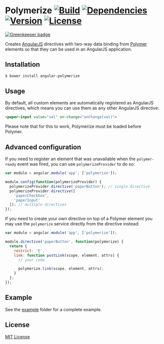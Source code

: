 # Polymerize [![Build][build-image]][build-url] [![Dependencies][deps-image]][deps-url] [![Version][version-image]][version-url] [![License][license-image]][license-url]

[![Greenkeeper badge](https://badges.greenkeeper.io/rochdev/angular-polymerize.svg)](https://greenkeeper.io/)

Creates [AngularJS][angular-url] directives with two-way data binding from [Polymer][polymer-url] elements so that they can be used in an AngularJS application.

## Installation

```sh
$ bower install angular-polymerize
```

## Usage

By default, all custom elements are automatically registered as AngularJS directives, which means you can use them as any other AngularJS directive:

```html
<paper-input value="val" on-change="onChange(val)">
```

Please note that for this to work, Polymerize must be loaded before Polymer.

## Advanced configuration

If you need to register an element that was unavailable when the `polymer-ready` event was fired, you can use `polymerizeProvider` to do so:

```js
var module = angular.module('app', ['polymerize']);

module.config(function(polymerizeProvider) {
  polymerizeProvider.directive('paperButton'); // single directive
  polymerizeProvider.directive([
    'paperCheckbox',
    'paperInput'
  ]); // multiple directives
});
```

If you need to create your own directive on top of a Polymer element you may use the `polymerize` service directly from the directive instead:

```js
var module = angular.module('app', ['polymerize']);

module.directive('paperButton', function(polymerize) {
  return {
    restrict: 'E',
    link: function postLink(scope, element, attrs) {
      // your code

      polymerize.link(scope, element, attrs);
    }
  };
});
```

## Example

See the [example](example) folder for a complete example.

## License

[MIT License][license-url]

[angular-url]: https://angularjs.org
[bootstrap-url]: https://docs.angularjs.org/api/ng/function/angular.bootstrap
[build-image]: http://img.shields.io/travis/rochdev/angular-polymerize/master.svg?style=flat-square
[build-url]: https://travis-ci.org/rochdev/angular-polymerize
[deps-image]: https://img.shields.io/gemnasium/rochdev/angular-polymerize.svg?style=flat-square
[deps-url]: https://gemnasium.com/rochdev/angular-polymerize
[license-image]: http://img.shields.io/badge/license-MIT-red.svg?style=flat-square
[license-url]: http://en.wikipedia.org/wiki/MIT_License
[ngapp-url]: https://docs.angularjs.org/api/ng/directive/ngApp
[polymer-url]: https://www.polymer-project.org
[version-image]: https://img.shields.io/github/tag/rochdev/angular-polymerize.svg?style=flat-square
[version-url]: https://github.com/rochdev/angular-polymerize